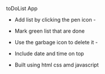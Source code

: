 toDoList App 

- Add list by clicking the pen icon -
  
- Mark green list that are done 
  
- Use the garbage icon to delete it -

- Include date and time on top 

- Built using html css amd javascript
